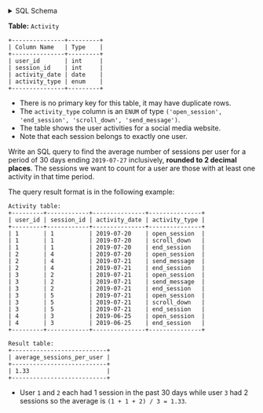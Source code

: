 <details>
<summary> SQL Schema</summary>

```sql
DROP TABLE IF EXISTS Activity;

CREATE TABLE IF NOT EXISTS
  Activity (user_id int, session_id int, activity_date date, activity_type VARCHAR(50) CHECK(activity_type IN ('open_session', 'end_session', 'scroll_down', 'send_message')));

INSERT INTO
  Activity (user_id, session_id, activity_date, activity_type)
VALUES
  ('1', '1', '2019-07-20', 'open_session'),
  ('1', '1', '2019-07-20', 'scroll_down'),
  ('1', '1', '2019-07-20', 'end_session'),
  ('2', '4', '2019-07-20', 'open_session'),
  ('2', '4', '2019-07-21', 'send_message'),
  ('2', '4', '2019-07-21', 'end_session'),
  ('3', '2', '2019-07-21', 'open_session'),
  ('3', '2', '2019-07-21', 'send_message'),
  ('3', '2', '2019-07-21', 'end_session'),
  ('3', '5', '2019-07-21', 'open_session'),
  ('3', '5', '2019-07-21', 'scroll_down'),
  ('3', '5', '2019-07-21', 'end_session'),
  ('4', '3', '2019-06-25', 'open_session'),
  ('4', '3', '2019-06-25', 'end_session');
```

</details>

**Table:** `Activity`

```
+---------------+---------+
| Column Name   | Type    |
+---------------+---------+
| user_id       | int     |
| session_id    | int     |
| activity_date | date    |
| activity_type | enum    |
+---------------+---------+
```

- There is no primary key for this table, it may have duplicate rows.
- The `activity_type` column is an `ENUM` of type `('open_session', 'end_session', 'scroll_down', 'send_message')`.
- The table shows the user activities for a social media website.
- Note that each session belongs to exactly one user.

Write an SQL query to find the average number of sessions per user for a period of 30 days ending `2019-07-27` inclusively, **rounded to 2 decimal places**. The sessions we want to count for a user are those with at least one activity in that time period.

The query result format is in the following example:

```
Activity table:
+---------+------------+---------------+---------------+
| user_id | session_id | activity_date | activity_type |
+---------+------------+---------------+---------------+
| 1       | 1          | 2019-07-20    | open_session  |
| 1       | 1          | 2019-07-20    | scroll_down   |
| 1       | 1          | 2019-07-20    | end_session   |
| 2       | 4          | 2019-07-20    | open_session  |
| 2       | 4          | 2019-07-21    | send_message  |
| 2       | 4          | 2019-07-21    | end_session   |
| 3       | 2          | 2019-07-21    | open_session  |
| 3       | 2          | 2019-07-21    | send_message  |
| 3       | 2          | 2019-07-21    | end_session   |
| 3       | 5          | 2019-07-21    | open_session  |
| 3       | 5          | 2019-07-21    | scroll_down   |
| 3       | 5          | 2019-07-21    | end_session   |
| 4       | 3          | 2019-06-25    | open_session  |
| 4       | 3          | 2019-06-25    | end_session   |
+---------+------------+---------------+---------------+

Result table:
+---------------------------+ 
| average_sessions_per_user |
+---------------------------+ 
| 1.33                      |
+---------------------------+ 
```

- User `1` and `2` each had 1 session in the past 30 days while user `3` had 2 sessions so the average is `(1 + 1 + 2) / 3 = 1.33`.